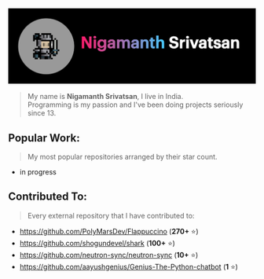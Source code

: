 <img src='./header.png'>

> My name is **Nigamanth Srivatsan**, I live in India. <br>
> Programming is my passion and I've been doing projects seriously since 13. 

## Popular Work:
> My most popular repositories arranged by their star count.

* in progress

## Contributed To:
> Every external repository that I have contributed to:

* https://github.com/PolyMarsDev/Flappuccino (**270+** ⭐)
* https://github.com/shogundevel/shark (**100+** ⭐)
* https://github.com/neutron-sync/neutron-sync (**10+** ⭐)
* https://github.com/aayushgenius/Genius-The-Python-chatbot (**1** ⭐)
